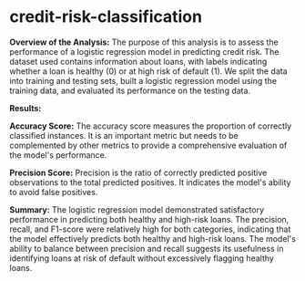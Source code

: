 # credit-risk-classification

**Overview of the Analysis:**
The purpose of this analysis is to assess the performance of a logistic regression model in predicting credit risk. The dataset used contains information about loans, with labels indicating whether a loan is healthy (0) or at high risk of default (1). We split the data into training and testing sets, built a logistic regression model using the training data, and evaluated its performance on the testing data.

**Results:**

**Accuracy Score:** The accuracy score measures the proportion of correctly classified instances. It is an important metric but needs to be complemented by other metrics to provide a comprehensive evaluation of the model's performance.

**Precision Score:** Precision is the ratio of correctly predicted positive observations to the total predicted positives. It indicates the model's ability to avoid false positives.

**Summary:**
The logistic regression model demonstrated satisfactory performance in predicting both healthy and high-risk loans.
The precision, recall, and F1-score were relatively high for both categories, indicating that the model effectively predicts both healthy and high-risk loans.
The model's ability to balance between precision and recall suggests its usefulness in identifying loans at risk of default without excessively flagging healthy loans.
